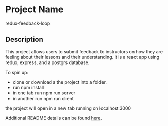 # Project Name

redux-feedback-loop

## Description

This project allows users to submit feedback to instructors on how they are feeling about their lessons and their understanding. It is a react app using redux, express, and a postgrs database.

To spin up:

- clone or download a the project into a folder.
- run npm install
- in one tab run npm run server
- in another run npm run client

the project will open in a new tab running on localhost:3000


Additional README details can be found [here](https://github.com/PrimeAcademy/github-finalization-assignment).
